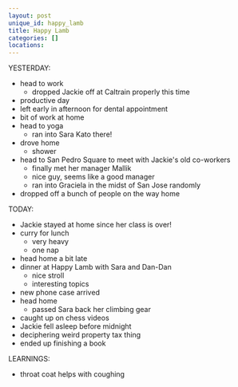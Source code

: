 ```yaml
---
layout: post
unique_id: happy_lamb
title: Happy Lamb
categories: []
locations: 
---
```


YESTERDAY:
* head to work
  * dropped Jackie off at Caltrain properly this time
* productive day
* left early in afternoon for dental appointment
* bit of work at home
* head to yoga
  * ran into Sara Kato there!
* drove home
  * shower
* head to San Pedro Square to meet with Jackie's old co-workers
  * finally met her manager Mallik
  * nice guy, seems like a good manager
  * ran into Graciela in the midst of San Jose randomly
* dropped off a bunch of people on the way home

TODAY:
* Jackie stayed at home since her class is over!
* curry for lunch
  * very heavy
  * one nap
* head home a bit late
* dinner at Happy Lamb with Sara and Dan-Dan
  * nice stroll
  * interesting topics
* new phone case arrived
* head home
  * passed Sara back her climbing gear
* caught up on chess videos
* Jackie fell asleep before midnight
* deciphering weird property tax thing
* ended up finishing a book

LEARNINGS:
* throat coat helps with coughing
